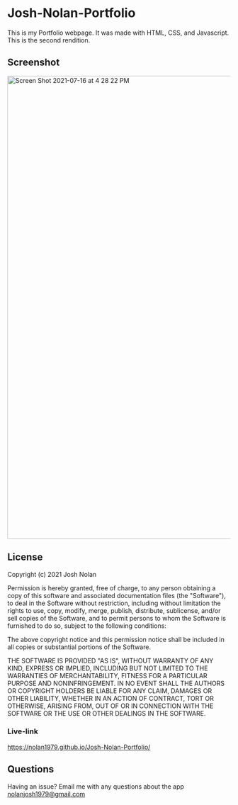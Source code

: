 # Josh-Nolan-Portfolio
This is my Portfolio webpage. It was made with HTML, CSS, and Javascript. This is the second rendition.

## Screenshot
<img width="1045" alt="Screen Shot 2021-07-16 at 4 28 22 PM" src="https://user-images.githubusercontent.com/53482411/126010332-a663380b-ecc0-448c-be32-10d8bc81c9d5.png">

## License
Copyright (c) 2021 Josh Nolan

Permission is hereby granted, free of charge, to any person obtaining a copy of this software and associated documentation files (the "Software"), to deal in the Software without restriction, including without limitation the rights to use, copy, modify, merge, publish, distribute, sublicense, and/or sell copies of the Software, and to permit persons to whom the Software is furnished to do so, subject to the following conditions:

The above copyright notice and this permission notice shall be included in all copies or substantial portions of the Software.

THE SOFTWARE IS PROVIDED "AS IS", WITHOUT WARRANTY OF ANY KIND, EXPRESS OR IMPLIED, INCLUDING BUT NOT LIMITED TO THE WARRANTIES OF MERCHANTABILITY, FITNESS FOR A PARTICULAR PURPOSE AND NONINFRINGEMENT. IN NO EVENT SHALL THE AUTHORS OR COPYRIGHT HOLDERS BE LIABLE FOR ANY CLAIM, DAMAGES OR OTHER LIABILITY, WHETHER IN AN ACTION OF CONTRACT, TORT OR OTHERWISE, ARISING FROM, OUT OF OR IN CONNECTION WITH THE SOFTWARE OR THE USE OR OTHER DEALINGS IN THE SOFTWARE.

### Live-link
https://nolan1979.github.io/Josh-Nolan-Portfolio/

## Questions
Having an issue? Email me with any questions about the app nolanjosh1979@gmail.com

